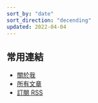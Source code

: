 ```yaml
---
sort_by: "date"
sort_direction: "decending"
updated: 2022-04-04
---
```


## 常用連結

- [關於我](/about/)
- [所有文章](/archive/)
- [訂閱 RSS](/atom.xml)
